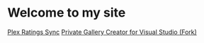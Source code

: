 # Welcome to my site

[Plex Ratings Sync](http://code.computersmith.co.uk/PlexRatingsSync/)
[Private Gallery Creator for Visual Studio (Fork)](https://code.computersmith.co.uk/PrivateGalleryCreator/)
